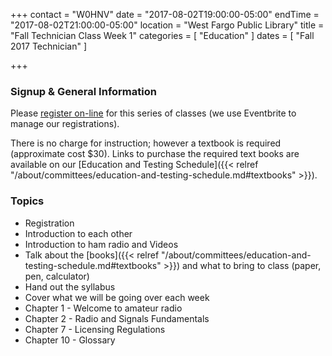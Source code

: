 +++
contact = "W0HNV"
date = "2017-08-02T19:00:00-05:00"
endTime = "2017-08-02T21:00:00-05:00"
location = "West Fargo Public Library"
title = "Fall Technician Class Week 1"
categories = [ "Education" ]
dates = [ "Fall 2017 Technician" ]

+++
### Signup & General Information

Please
[register
on-line](https://www.eventbrite.com/e/fcc-ham-radio-license-class-tickets-36013428133)
for this series of classes
(we use Eventbrite to manage our registrations).

There is no charge for instruction; however a textbook is required
(approximate cost $30).  Links to purchase the required
text books are available on our
[Education and Testing Schedule]({{< relref "/about/committees/education-and-testing-schedule.md#textbooks" >}}).

### Topics

* Registration
* Introduction to each other
* Introduction to ham radio and Videos
* Talk about the [books]({{< relref "/about/committees/education-and-testing-schedule.md#textbooks" >}}) and what to bring to class (paper, pen, calculator)
* Hand out the syllabus
* Cover what we will be going over each week
* Chapter 1 - Welcome to amateur radio
* Chapter 2 - Radio and Signals Fundamentals
* Chapter 7 - Licensing Regulations
* Chapter 10 - Glossary

